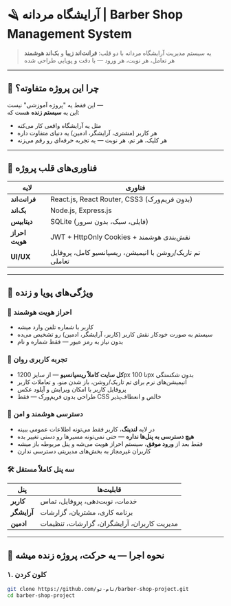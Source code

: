 # 🪒 آرایشگاه مردانه | Barber Shop Management System

> یه سیستم مدیریت آرایشگاه مردانه با دو قلب: **فرانت‌اند زیبا** و **بک‌اند هوشمند**  
> هر تعامل، هر نوبت، هر ورود — با دقت و پویایی طراحی شده

---

## 🎯 چرا این پروژه متفاوته؟

این فقط یه "پروژه آموزشی" نیست —  
این یه **سیستم زنده** هست که:
- مثل یه آرایشگاه واقعی کار می‌کنه
- هر کاربر (مشتری، آرایشگر، ادمین) یه دنیای متفاوت داره
- هر کلیک، هر تم، هر نوبت — یه تجربه حرفه‌ای رو رقم می‌زنه

---

## 🔧 فناوری‌های قلب پروژه

| لایه | فناوری |
|------|--------|
| **فرانت‌اند** | React.js, React Router, CSS3 (بدون فریم‌ورک) |
| **بک‌اند** | Node.js, Express.js |
| **دیتابیس** | SQLite (فایلی، سبک، بدون سرور) |
| **احراز هویت** | JWT + HttpOnly Cookies + نقش‌بندی هوشمند |
| **UI/UX** | تم تاریک/روشن با انیمیشن، ریسپانسیو کامل، پروفایل تعاملی |

---

## 🧩 ویژگی‌های پویا و زنده

### 👤 احراز هویت هوشمند
- کاربر با شماره تلفن وارد میشه
- سیستم به صورت خودکار نقش کاربر (کاربر، آرایشگر، ادمین) رو تشخیص می‌ده
- بدون نیاز به رمز عبور — فقط شماره و نام

### 🔄 تجربه کاربری روان
- **کل سایت کاملاً ریسپانسیو** — از سایز 1200px تا 100px بدون شکستگی
- انیمیشن‌های نرم برای تم تاریک/روشن، باز شدن منو، و تعاملات کاربر
- پروفایل کاربر با امکان ویرایش و آپلود عکس
- طراحی بدون فریم‌ورک — فقط CSS خالص و انعطاف‌پذیر

### 🔐 دسترسی هوشمند و امن
- در لایه **لندینگ**، کاربر فقط می‌تونه اطلاعات عمومی ببینه
- **هیچ دسترسی به پنل‌ها نداره** — حتی نمی‌تونه مسیرها رو دستی تغییر بده
- فقط بعد از **ورود موفق**، سیستم احراز هویت می‌شه و پنل مربوطه باز میشه
- کاربران غیرمجاز به بخش‌های مدیریتی دسترسی ندارن

### 🛠️ سه پنل کاملاً مستقل
| پنل | قابلیت‌ها |
|-----|-----------|
| **کاربر** | خدمات، نوبت‌دهی، پروفایل، تماس |
| **آرایشگر** | برنامه کاری، مشتریان، گزارشات |
| **ادمین** | مدیریت کاربران، آرایشگران، گزارشات، تنظیمات |

---

## 🚀 نحوه اجرا — یه حرکت، پروژه زنده میشه

### ۱. کلون کردن
```bash
git clone https://github.com/نام-تو/barber-shop-project.git
cd barber-shop-project
```